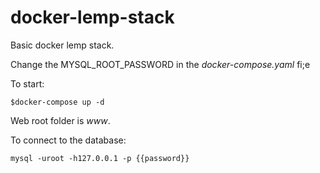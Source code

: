 # docker-lemp-stack
Basic docker lemp stack.

Change the MYSQL_ROOT_PASSWORD in the *docker-compose.yaml* fi;e

To start:
```
$docker-compose up -d
```

Web root folder is *www*.

To connect to the database:
```
mysql -uroot -h127.0.0.1 -p {{password}}
```
